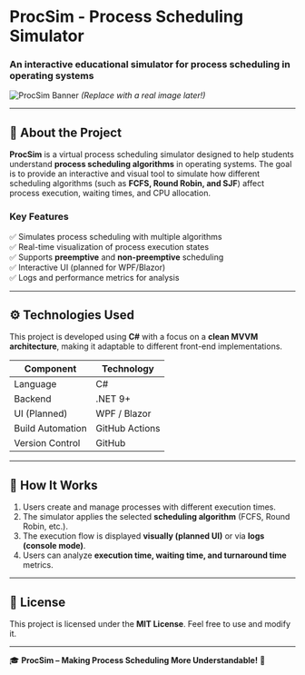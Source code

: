 # **ProcSim - Process Scheduling Simulator**

### **An interactive educational simulator for process scheduling in operating systems**

![ProcSim Banner](https://via.placeholder.com/800x300?text=ProcSim) *(Replace with a real image later!)*

---

## **📌 About the Project**
**ProcSim** is a virtual process scheduling simulator designed to help students understand **process scheduling algorithms** in operating systems. The goal is to provide an interactive and visual tool to simulate how different scheduling algorithms (such as **FCFS, Round Robin, and SJF**) affect process execution, waiting times, and CPU allocation.

### **Key Features**
✅ Simulates process scheduling with multiple algorithms  
✅ Real-time visualization of process execution states  
✅ Supports **preemptive** and **non-preemptive** scheduling  
✅ Interactive UI (planned for WPF/Blazor)  
✅ Logs and performance metrics for analysis  

---

## **⚙️ Technologies Used**
This project is developed using **C#** with a focus on a **clean MVVM architecture**, making it adaptable to different front-end implementations.

| **Component**       | **Technology** |
|---------------------|---------------|
| Language           | C#             |
| Backend            | .NET 9+        |
| UI (Planned)       | WPF / Blazor   |
| Build Automation   | GitHub Actions |
| Version Control    | GitHub         |

---

## **🚀 How It Works**
1. Users create and manage processes with different execution times.  
2. The simulator applies the selected **scheduling algorithm** (FCFS, Round Robin, etc.).  
3. The execution flow is displayed **visually (planned UI)** or via **logs (console mode)**.  
4. Users can analyze **execution time, waiting time, and turnaround time** metrics.  

---

## **📜 License**
This project is licensed under the **MIT License**. Feel free to use and modify it.

---

🎓 **ProcSim – Making Process Scheduling More Understandable!** 🚀
